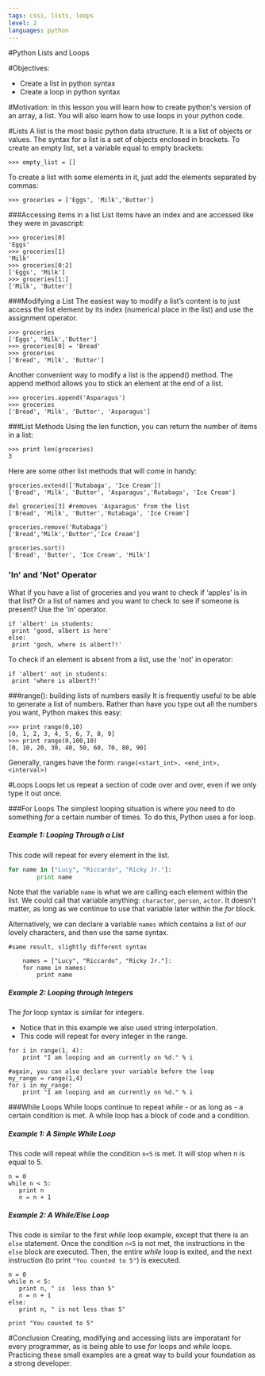 ```yaml
---
tags: cssi, lists, loops
level: 2
languages: python
---
```

#Python Lists and Loops

#Objectives:
+ Create a list in python syntax
+ Create a loop in python syntax

#Motivation:
In this lesson you will learn how to create python's version of an array, a list. You will also learn how to use loops in your python code.

#Lists
A list is the most basic python data structure. It is a list of objects or values. The syntax for a list is a set of objects enclosed in brackets. To create an empty list, set a variable equal to empty brackets:
```
>>> empty_list = []
```
To create a list with some elements in it, just add the elements separated by commas:
```
>>> groceries = ['Eggs', 'Milk','Butter']
```
###Accessing items in a list
List items have an index and are accessed like they were in javascript:

```
>>> groceries[0]
'Eggs'
>>> groceries[1]
'Milk'
>>> groceries[0:2]
['Eggs', 'Milk']
>>> groceries[1:]
['Milk', 'Butter']
```

###Modifying a List
The easiest way to modify a list’s content is to just access the list element by its index (numerical place in the list) and use the assignment operator.
```
>>> groceries
['Eggs', 'Milk','Butter']
>>> groceries[0] = 'Bread'
>>> groceries
['Bread', 'Milk', 'Butter']
```
Another convenient way to modify a list is the append() method. The append method allows you to stick an element at the end of a list.
```
>>> groceries.append('Asparagus')
>>> groceries
['Bread', 'Milk', 'Butter', 'Asparagus']
```

###List Methods
Using the len function, you can return the number of items in a list:
```
>>> print len(groceries)
3
```
Here are some other list methods that will come in handy:
```
groceries.extend(['Rutabaga', 'Ice Cream'])
['Bread', 'Milk', 'Butter', 'Asparagus','Rutabaga', 'Ice Cream']

del groceries[3] #removes 'Asparagus' from the list
['Bread', 'Milk', 'Butter','Rutabaga', 'Ice Cream']

groceries.remove('Rutabaga')
['Bread','Milk','Butter','Ice Cream']

groceries.sort()
['Bread', 'Butter', 'Ice Cream', 'Milk']
```

### 'In' and 'Not' Operator
What if you have a list of groceries and you want to check if ‘apples’ is in that list? Or a list of names and you want to check to see if someone is present? Use the 'in' operator.
```
if 'albert' in students:
 print 'good, albert is here'
else:
 print 'gosh, where is albert?!'
```
To check if an element is absent from a list, use the 'not' in operator:
```
if 'albert' not in students:
 print 'where is albert?!'
```

###range(): building lists of numbers easily
It is frequently useful to be able to generate a list of numbers. Rather than have you type out all the numbers you want, Python makes this easy:
```
>>> print range(0,10)
[0, 1, 2, 3, 4, 5, 6, 7, 8, 9]
>>> print range(0,100,10)
[0, 10, 20, 30, 40, 50, 60, 70, 80, 90]
```
Generally, ranges have the form:
`range(<start_int>, <end_int>, <interval>)`

#Loops
Loops let us repeat a section of code over and over, even if we only type it out once. 

###For Loops
The simplest looping situation is where you need to do something _for_ a certain number of times. To do this, Python uses a for loop.

##### Example 1: Looping Through a List


This code will repeat for every element in the list.

```python
for name in ["Lucy", "Riccardo", "Ricky Jr."]:
	    print name
```
Note that the variable `name` is what we are calling each element within the list. We could call that variable anything: `character`, `person`, `actor`. It doesn't matter, as long as we continue to use that variable later within the _for_ block.

Alternatively, we can declare a variable `names` which contains a list of our lovely characters, and then use the same syntax.
```
#same result, slightly different syntax

	names = ["Lucy", "Riccardo", "Ricky Jr."]:
	for name in names:
	    print name
```
##### Example 2: Looping through Integers

The _for_ loop syntax is similar for integers. 
* Notice that in this example we also used string interpolation. 
* This code will repeat for every integer in the range.

```
for i in range(1, 4):
    print "I am looping and am currently on %d." % i

#again, you can also declare your variable before the loop
my_range = range(1,4)    
for i in my_range:
    print "I am looping and am currently on %d." % i    
```
###While Loops
While loops continue to repeat _while_ - or as long as - a certain condition is met. A while loop has a block of code and a condition.
##### Example 1: A Simple While Loop
This code will repeat while the condition `n<5` is met. It will stop when n is equal to 5.

```
n = 0		
while n < 5:	
   print n
   n = n + 1	
```
##### Example 2: A While/Else Loop
This code is similar to the first _while_ loop example, except that there is an `else` statement. Once the condition `n<5` is not met, the instructions in the `else` block are executed. Then, the entire _while_ loop is exited, and the next instruction (to print `"You counted to 5"`) is executed.
```
n = 0
while n < 5:
   print n, " is  less than 5"
   n = n + 1
else:
   print n, " is not less than 5"
   
print "You counted to 5"
```   

#Conclusion
Creating, modifying and accessing lists are imporatant for every programmer, as is being able to use _for_ loops and _while_ loops. Practicing these small examples are a great way to build your foundation as a strong developer.
